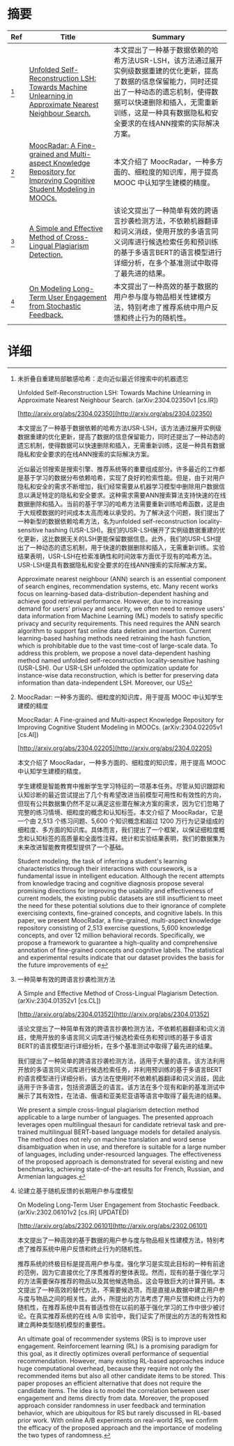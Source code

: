 # 摘要

| Ref | Title | Summary |
| --- | --- | --- |
| [^1] | [Unfolded Self-Reconstruction LSH: Towards Machine Unlearning in Approximate Nearest Neighbour Search.](http://arxiv.org/abs/2304.02350) | 本文提出了一种基于数据依赖的哈希方法USR-LSH，该方法通过展开实例级数据重建的优化更新，提高了数据的信息保留能力，同时还提出了一种动态的遗忘机制，使得数据可以快速删除和插入，无需重新训练，这是一种具有数据隐私和安全要求的在线ANN搜索的实际解决方案。 |
| [^2] | [MoocRadar: A Fine-grained and Multi-aspect Knowledge Repository for Improving Cognitive Student Modeling in MOOCs.](http://arxiv.org/abs/2304.02205) | 本文介绍了 MoocRadar，一种多方面的、细粒度的知识库，用于提高 MOOC 中认知学生建模的精度。 |
| [^3] | [A Simple and Effective Method of Cross-Lingual Plagiarism Detection.](http://arxiv.org/abs/2304.01352) | 该论文提出了一种简单有效的跨语言抄袭检测方法，不依赖机器翻译和词义消歧，使用开放的多语言同义词库进行候选检索任务和预训练的基于多语言BERT的语言模型进行详细分析，在多个基准测试中取得了最先进的结果。 |
| [^4] | [On Modeling Long-Term User Engagement from Stochastic Feedback.](http://arxiv.org/abs/2302.06101) | 本文提出了一种高效的基于数据的用户参与度与物品相关性建模方法，特别考虑了推荐系统中用户反馈和终止行为的随机性。 |

# 详细

[^1]: 未折叠自重建局部敏感哈希：走向近似最近邻搜索中的机器遗忘

    Unfolded Self-Reconstruction LSH: Towards Machine Unlearning in Approximate Nearest Neighbour Search. (arXiv:2304.02350v1 [cs.IR])

    [http://arxiv.org/abs/2304.02350](http://arxiv.org/abs/2304.02350)

    本文提出了一种基于数据依赖的哈希方法USR-LSH，该方法通过展开实例级数据重建的优化更新，提高了数据的信息保留能力，同时还提出了一种动态的遗忘机制，使得数据可以快速删除和插入，无需重新训练，这是一种具有数据隐私和安全要求的在线ANN搜索的实际解决方案。

    

    近似最近邻搜索是搜索引擎、推荐系统等的重要组成部分。许多最近的工作都是基于学习的数据分布依赖哈希，实现了良好的检索性能。但是，由于对用户隐私和安全的需求不断增加，我们经常需要从机器学习模型中删除用户数据信息以满足特定的隐私和安全要求。这种需求需要ANN搜索算法支持快速的在线数据删除和插入。当前的基于学习的哈希方法需要重新训练哈希函数，这是由于大规模数据的时间成本太高而难以承受的。为了解决这个问题，我们提出了一种新型的数据依赖哈希方法，名为unfolded self-reconstruction locality-sensitive hashing (USR-LSH)。我们的USR-LSH展开了实例级数据重建的优化更新，这比数据无关的LSH更能保留数据信息。此外，我们的USR-LSH提出了一种动态的遗忘机制，用于快速的数据删除和插入，无需重新训练。实验结果表明，USR-LSH在检索准确性和时间效率方面优于现有的哈希方法。USR-LSH是具有数据隐私和安全要求的在线ANN搜索的实际解决方案。

    Approximate nearest neighbour (ANN) search is an essential component of search engines, recommendation systems, etc. Many recent works focus on learning-based data-distribution-dependent hashing and achieve good retrieval performance. However, due to increasing demand for users' privacy and security, we often need to remove users' data information from Machine Learning (ML) models to satisfy specific privacy and security requirements. This need requires the ANN search algorithm to support fast online data deletion and insertion. Current learning-based hashing methods need retraining the hash function, which is prohibitable due to the vast time-cost of large-scale data. To address this problem, we propose a novel data-dependent hashing method named unfolded self-reconstruction locality-sensitive hashing (USR-LSH). Our USR-LSH unfolded the optimization update for instance-wise data reconstruction, which is better for preserving data information than data-independent LSH. Moreover, our US
    
[^2]: MoocRadar: 一种多方面的、细粒度的知识库，用于提高 MOOC 中认知学生建模的精度

    MoocRadar: A Fine-grained and Multi-aspect Knowledge Repository for Improving Cognitive Student Modeling in MOOCs. (arXiv:2304.02205v1 [cs.AI])

    [http://arxiv.org/abs/2304.02205](http://arxiv.org/abs/2304.02205)

    本文介绍了 MoocRadar，一种多方面的、细粒度的知识库，用于提高 MOOC 中认知学生建模的精度。

    

    学生建模是智能教育中推断学生学习特征的一项基本任务。尽管从知识跟踪和认知诊断的最近尝试提出了几个有希望改进当前模型可用性和有效性的方向，但现有公共数据集仍然不足以满足这些潜在解决方案的需求，因为它们忽略了完整的练习情境、细粒度的概念和认知标签。本文介绍了 MoocRadar，它是一个由 2,513 个练习问题、5,600 个知识概念和超过 1200 万行为记录组成的细粒度、多方面的知识库。具体而言，我们提出了一个框架，以保证细粒度概念和认知标签的高质量和全面性注释。统计和实验结果表明，我们的数据集为未来改进智能教育模型提供了一个基础。

    Student modeling, the task of inferring a student's learning characteristics through their interactions with coursework, is a fundamental issue in intelligent education. Although the recent attempts from knowledge tracing and cognitive diagnosis propose several promising directions for improving the usability and effectiveness of current models, the existing public datasets are still insufficient to meet the need for these potential solutions due to their ignorance of complete exercising contexts, fine-grained concepts, and cognitive labels. In this paper, we present MoocRadar, a fine-grained, multi-aspect knowledge repository consisting of 2,513 exercise questions, 5,600 knowledge concepts, and over 12 million behavioral records. Specifically, we propose a framework to guarantee a high-quality and comprehensive annotation of fine-grained concepts and cognitive labels. The statistical and experimental results indicate that our dataset provides the basis for the future improvements of e
    
[^3]: 一种简单有效的跨语言抄袭检测方法

    A Simple and Effective Method of Cross-Lingual Plagiarism Detection. (arXiv:2304.01352v1 [cs.CL])

    [http://arxiv.org/abs/2304.01352](http://arxiv.org/abs/2304.01352)

    该论文提出了一种简单有效的跨语言抄袭检测方法，不依赖机器翻译和词义消歧，使用开放的多语言同义词库进行候选检索任务和预训练的基于多语言BERT的语言模型进行详细分析，在多个基准测试中取得了最先进的结果。

    

    我们提出了一种简单的跨语言抄袭检测方法，适用于大量的语言。该方法利用开放的多语言同义词库进行候选检索任务，并利用预训练的基于多语言BERT的语言模型进行详细分析。该方法在使用时不依赖机器翻译和词义消歧，因此适用于许多语言，包括资源匮乏的语言。该方法在多个现有和新的基准测试中展示了其有效性，在法语、俄语和亚美尼亚语等语言中取得了最先进的结果。

    We present a simple cross-lingual plagiarism detection method applicable to a large number of languages. The presented approach leverages open multilingual thesauri for candidate retrieval task and pre-trained multilingual BERT-based language models for detailed analysis. The method does not rely on machine translation and word sense disambiguation when in use, and therefore is suitable for a large number of languages, including under-resourced languages. The effectiveness of the proposed approach is demonstrated for several existing and new benchmarks, achieving state-of-the-art results for French, Russian, and Armenian languages.
    
[^4]: 论建立基于随机反馈的长期用户参与度模型

    On Modeling Long-Term User Engagement from Stochastic Feedback. (arXiv:2302.06101v2 [cs.IR] UPDATED)

    [http://arxiv.org/abs/2302.06101](http://arxiv.org/abs/2302.06101)

    本文提出了一种高效的基于数据的用户参与度与物品相关性建模方法，特别考虑了推荐系统中用户反馈和终止行为的随机性。

    

    推荐系统的终极目标是提高用户参与度。强化学习是实现此目标的一种有前途的范例，因为它直接优化了序贯推荐的整体表现。然而，现有的基于强化学习的方法需要保存推荐的物品以及其他候选物品，这会导致巨大的计算开销。本文提出了一种高效的替代方法，不需要候选项，而是直接从数据中建立用户参与度与物品之间的相关性。此外，所提出的方法考虑了用户反馈和终止行为的随机性，在推荐系统中具有普适性但在以前的基于强化学习的工作中很少被讨论。在真实推荐系统的在线 A/B 实验中，我们证实了所提出的方法的有效性和建立两种类型随机模型的重要性。

    An ultimate goal of recommender systems (RS) is to improve user engagement. Reinforcement learning (RL) is a promising paradigm for this goal, as it directly optimizes overall performance of sequential recommendation. However, many existing RL-based approaches induce huge computational overhead, because they require not only the recommended items but also all other candidate items to be stored. This paper proposes an efficient alternative that does not require the candidate items. The idea is to model the correlation between user engagement and items directly from data. Moreover, the proposed approach consider randomness in user feedback and termination behavior, which are ubiquitous for RS but rarely discussed in RL-based prior work. With online A/B experiments on real-world RS, we confirm the efficacy of the proposed approach and the importance of modeling the two types of randomness.
    

